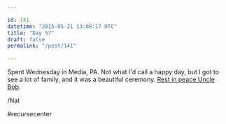 ```yaml
---

id: 141
datetime: "2015-05-21 13:08:17 UTC"
title: "Day 57"
draft: false
permalink: "/post/141"

---
```


Spent Wednesday in Media, PA. Not what I'd call a happy day, but I got to see a lot of family, and it was a beautiful ceremony. [Rest in peace Uncle Bob](https://www.haganfuneralhome.com/memsol.cgi?page=profile&section=info&user_id=1578115).

/Nat

#recursecenter

